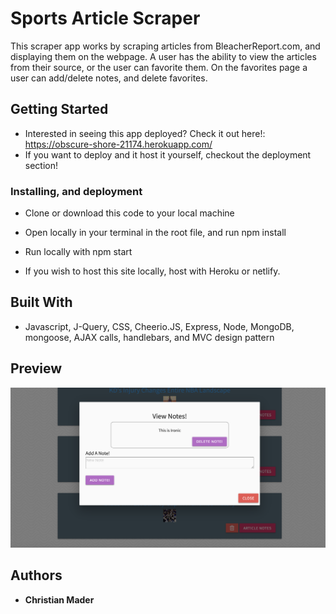 # Sports Article Scraper

This scraper app works by scraping articles from BleacherReport.com, and displaying them on the webpage. A user has the ability to view the articles from their source, or the user can favorite them. On the favorites page a user can add/delete notes, and delete favorites. 

## Getting Started

* Interested in seeing this app deployed? Check it out here!: https://obscure-shore-21174.herokuapp.com/
* If you want to deploy and it host it yourself, checkout the deployment section!

### Installing, and deployment

* Clone or download this code to your local machine

* Open locally in your terminal in the root file, and run npm install

* Run locally with npm start

* If you wish to host this site locally, host with Heroku or netlify. 


## Built With

* Javascript, J-Query, CSS, Cheerio.JS,  Express, Node, MongoDB, mongoose, AJAX calls, handlebars, and MVC design pattern 

## Preview

![Friend Finder](public/assets/images/scraper.png)


## Authors

* **Christian Mader** 
